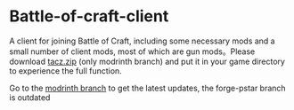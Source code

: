 # Battle-of-craft-client

A client for joining Battle of Craft, including some necessary mods and a small number of client mods, most of which are gun mods。Please download [tacz.zip](https://github.com/xjjakm/Battle-of-craft-client/releases/tag/tacz) (only modrinth branch) and put it in your game directory to experience the full function.

Go to the [modrinth branch](https://github.com/xjjakm/Battle-of-craft-client/tree/neoforge(modrinth)) to get the latest updates, the forge-pstar branch is outdated
